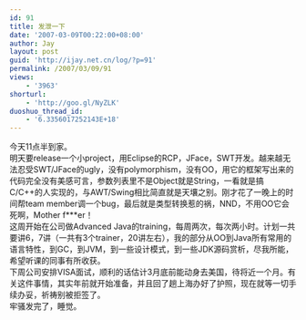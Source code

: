 ```yaml
---
id: 91
title: 发泄一下
date: '2007-03-09T00:22:00+08:00'
author: Jay
layout: post
guid: 'http://ijay.net.cn/log/?p=91'
permalink: /2007/03/09/91
views:
    - '3963'
shorturl:
    - 'http://goo.gl/NyZLK'
duoshuo_thread_id:
    - '6.3356017252143E+18'
---
```


今天11点半到家。<br />明天要release一个小project，用Eclipse的RCP，JFace，SWT开发。越来越无法忍受SWT/JFace的ugly，没有polymorphism，没有OO，用它的框架写出来的代码完全没有美感可言，参数列表里不是Object就是String，一看就是搞C/C++的人实现的，与AWT/Swing相比简直就是天壤之别。刚才花了一晚上的时间帮team member调一个bug，最后就是类型转换惹的祸，NND，不用OO它会死啊，Mother f***er！<br />这周开始在公司做Advanced Java的training，每周两次，每次两小时。计划一共要讲6，7讲（一共有3个trainer，20讲左右），我的部分从OO到Java所有常用的语言特性，到GC，到JVM，到一些设计模式，到一些JDK源码赏析，尽我所能，希望听课的同事有所收获。<br />下周公司安排VISA面试，顺利的话估计3月底前能动身去美国，待将近一个月。有关这件事情，其实年前就开始准备，并且回了趟上海办好了护照，现在就等一切手续办妥，祈祷别被拒签了。<br />牢骚发完了，睡觉。<br />